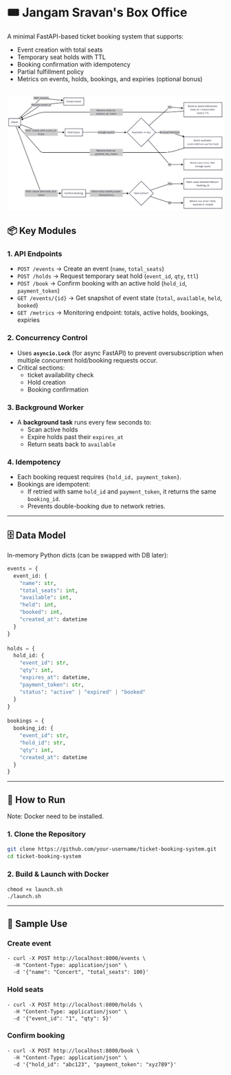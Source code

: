 # 🎟️ Jangam Sravan's Box Office

A minimal FastAPI-based ticket booking system that supports:
- Event creation with total seats
- Temporary seat holds with TTL
- Booking confirmation with idempotency
- Partial fulfillment policy
- Metrics on events, holds, bookings, and expiries (optional bonus)

![Architecture](./architecture.png)
---

## 📦 Key Modules

### 1. **API Endpoints**
- `POST /events` → Create an event (`name`, `total_seats`)
- `POST /holds` → Request temporary seat hold (`event_id`, `qty`, `ttl`)
- `POST /book` → Confirm booking with an active hold (`hold_id`, `payment_token`)
- `GET /events/{id}` → Get snapshot of event state (`total`, `available`, `held`, `booked`)
- `GET /metrics` → Monitoring endpoint: totals, active holds, bookings, expiries

### 2. **Concurrency Control**
- Uses **`asyncio.Lock`** (for async FastAPI) to prevent oversubscription when multiple concurrent hold/booking requests occur.
- Critical sections:
  - ticket availability check
  - Hold creation
  - Booking confirmation

### 3. **Background Worker**
- A **background task** runs every few seconds to:
  - Scan active holds
  - Expire holds past their `expires_at`
  - Return seats back to `available`

### 4. **Idempotency**
- Each booking request requires `{hold_id, payment_token}`.
- Bookings are idempotent:
  - If retried with same `hold_id` and `payment_token`, it returns the same `booking_id`.
  - Prevents double-booking due to network retries.

---


## 🗄️ Data Model

In-memory Python dicts (can be swapped with DB later):

```python
events = {
  event_id: {
    "name": str,
    "total_seats": int,
    "available": int,
    "held": int,
    "booked": int,
    "created_at": datetime
  }
}

holds = {
  hold_id: {
    "event_id": str,
    "qty": int,
    "expires_at": datetime,
    "payment_token": str,
    "status": "active" | "expired" | "booked"
  }
}

bookings = {
  booking_id: {
    "event_id": str,
    "hold_id": str,
    "qty": int,
    "created_at": datetime
  }
}

```

---


## 🚀 How to Run

Note: Docker need to be installed.

### 1. Clone the Repository
```bash
git clone https://github.com/your-username/ticket-booking-system.git
cd ticket-booking-system
```
### 2. Build & Launch with Docker
```
chmod +x launch.sh
./launch.sh
```
---

## 🚀 Sample Use
### Create event
```
- curl -X POST http://localhost:8000/events \
  -H "Content-Type: application/json" \
  -d '{"name": "Concert", "total_seats": 100}'
```

### Hold seats
```
- curl -X POST http://localhost:8000/holds \
  -H "Content-Type: application/json" \
  -d '{"event_id": "1", "qty": 5}'
```

### Confirm booking
```
- curl -X POST http://localhost:8000/book \
  -H "Content-Type: application/json" \
  -d '{"hold_id": "abc123", "payment_token": "xyz789"}'
```
